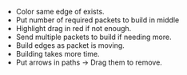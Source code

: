 - Color same edge of exists.
- Put number of required packets to build in middle
- Highlight drag in red if not enough.
- Send multiple packets to build if needing more.
- Build edges as packet is moving.
- Building takes more time.
- Put arrows in paths -> Drag them to remove.
